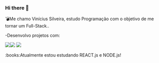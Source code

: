 ### Hi there 👋

<h>:bomb:Me chamo Vinícius Silveira, estudo Programação com o objetivo de me tornar um Full-Stack..</h>
<br>
<p> -Desenvolvo projetos com:</p>
<img src="https://img.shields.io/badge/HTML5-E34F26?style=for-the-badge&logo=html5&logoColor=white"><img src="https://img.shields.io/badge/CSS3-1572B6?style=for-the-badge&logo=css3&logoColor=white">
<img src="https://img.shields.io/badge/JavaScript-F7DF1E?style=for-the-badge&logo=javascript&logoColor=black">
<p>:books:Atualmente estou estudando REACT.js e NODE.js!
